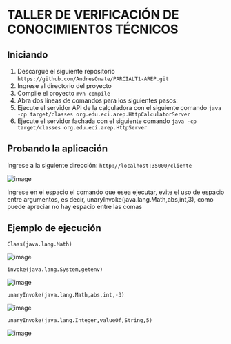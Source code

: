 # TALLER DE VERIFICACIÓN DE CONOCIMIENTOS TÉCNICOS

## Iniciando 

1. Descargue el siguiente repositorio `https://github.com/AndresOnate/PARCIALT1-AREP.git`
2. Ingrese al directorio del proyecto
3. Compile el proyecto `mvn compile`
4. Abra dos líneas de comandos para los siguientes pasos:
5. Ejecute el servidor API de la calculadora con el siguiente comando `java -cp target/classes org.edu.eci.arep.HttpCalculatorServer`
6. Ejecute el servidor fachada con el siguiente comando `java -cp target/classes org.edu.eci.arep.HttpServer`
  
## Probando la aplicación

Ingrese a la siguiente dirección: `http://localhost:35000/cliente`

![image](https://github.com/AndresOnate/PARCIALT1-AREP/assets/63562181/daa4038d-93b1-4ae2-a121-c9c497dd7c58)

Ingrese en el espacio el comando que esea ejecutar, evite el uso de espacio entre argumentos, es decir, unaryInvoke(java.lang.Math,abs,int,3), como puede apreciar no hay espacio entre las comas

## Ejemplo de ejecución

`Class(java.lang.Math)`

![image](https://github.com/AndresOnate/PARCIALT1-AREP/assets/63562181/32e61824-7808-4f02-860e-984b7d665c33)


`invoke(java.lang.System,getenv)`

![image](https://github.com/AndresOnate/PARCIALT1-AREP/assets/63562181/dcd294d1-fff0-4b86-8c45-c280d589d394)


`unaryInvoke(java.lang.Math,abs,int,-3)`

![image](https://github.com/AndresOnate/PARCIALT1-AREP/assets/63562181/aa1f903a-15dc-417b-a9c3-7735e3537ed8)


`unaryInvoke(java.lang.Integer,valueOf,String,5)`

![image](https://github.com/AndresOnate/PARCIALT1-AREP/assets/63562181/3d70963b-e63c-4236-b9b0-91549d8626cf)
